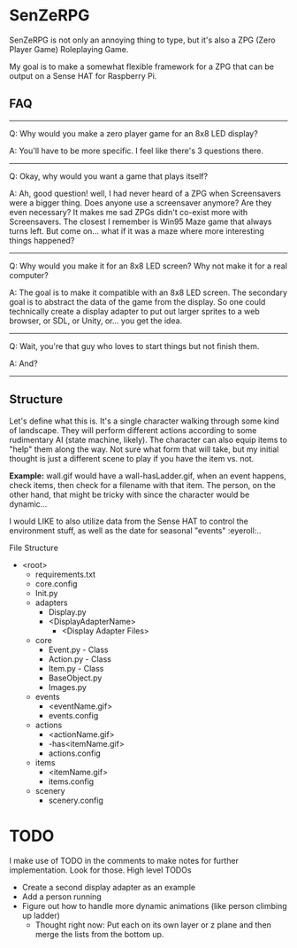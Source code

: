 # SenZeRPG
SenZeRPG is not only an annoying thing to type, but it's also a ZPG (Zero Player Game) Roleplaying Game.

My goal is to make a somewhat flexible framework for a ZPG that can be output on a Sense HAT for Raspberry Pi.

## FAQ
___
Q: Why would you make a zero player game for an 8x8 LED display?

A: You'll have to be more specific. I feel like there's 3 questions there.
___
Q: Okay, why would you want a game that plays itself?

A: Ah, good question! well, I had never heard of a ZPG when Screensavers were a bigger thing. Does anyone use a screensaver anymore? Are they even necessary? It makes me sad ZPGs didn't co-exist more with Screensavers. The closest I remember is Win95 Maze game that always turns left. But come on... what if it was a maze where more interesting things happened?
___
Q: Why would you make it for an 8x8 LED screen? Why not make it for a real computer?

A: The goal is to make it compatible with an 8x8 LED screen. The secondary goal is to abstract the data of the game from the display. So one could technically create a display adapter to put out larger sprites to a web browser, or SDL, or Unity, or... you get the idea.
___
Q: Wait, you're that guy who loves to start things but not finish them.

A: And?
___
## Structure
Let's define what this is. It's a single character walking through some kind of landscape. They will perform different actions according to some rudimentary AI (state machine, likely). The character can also equip items to "help" them along the way. Not sure what form that will take, but my initial thought is just a different scene to play if you have the item vs. not.

<strong>Example:</strong> wall.gif would have a wall-hasLadder.gif, when an event happens, check items, then check for a filename with that item. The person, on the other hand, that might be tricky with since the character would be dynamic...

I would LIKE to also utilize data from the Sense HAT to control the environment stuff, as well as the date for seasonal "events" :eyeroll:..

File Structure
- \<root\>
    - requirements.txt
    - core.config
    - Init.py
    - adapters
        - Display.py
        - \<DisplayAdapterName\>
            - \<Display Adapter Files\>
    - core
        - Event.py - Class
        - Action.py - Class
        - Item.py - Class
        - BaseObject.py
        - Images.py
    - events
        - \<eventName.gif\>
        - events.config
    - actions
        - <actionName.gif>
        - <eventName>-has<itemName.gif>
        - actions.config
    - items
        - <itemName.gif>
        - items.config
    - scenery
        - scenery.config

# TODO
I make use of TODO in the comments to make notes for further implementation. Look for those.
High level TODOs
- Create a second display adapter as an example
- Add a person running
- Figure out how to handle more dynamic animations (like person climbing up ladder)
    - Thought right now: Put each on its own layer or z plane and then merge the lists from the bottom up.